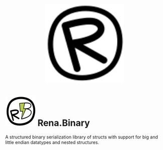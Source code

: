 <p align="center"> <img src="./assets/logo-simple.svg" width="250"/></p>

# ![Logo](./assets/logo.svg) Rena.Binary

A structured binary serialization library of structs with support for big and little endian datatypes and nested structures.